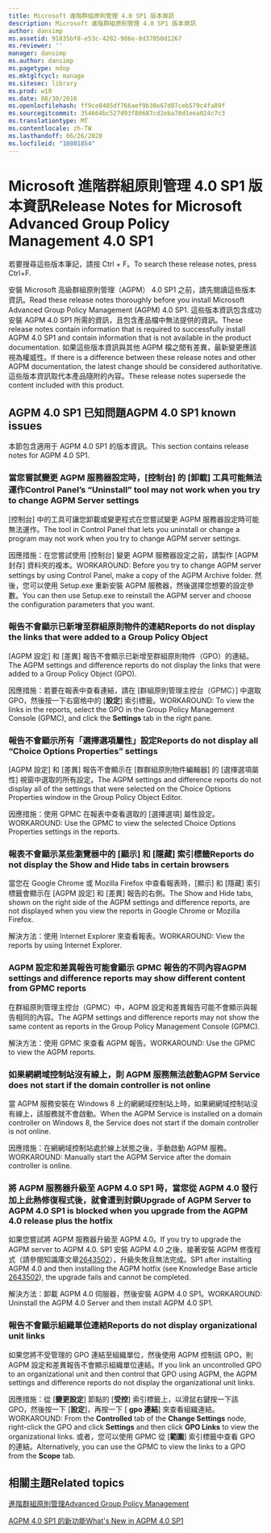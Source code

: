 ```yaml
---
title: Microsoft 進階群組原則管理 4.0 SP1 版本資訊
description: Microsoft 進階群組原則管理 4.0 SP1 版本資訊
author: dansimp
ms.assetid: 91835bf8-e53c-4202-986e-8d37050d1267
ms.reviewer: ''
manager: dansimp
ms.author: dansimp
ms.pagetype: mdop
ms.mktglfcycl: manage
ms.sitesec: library
ms.prod: w10
ms.date: 08/30/2016
ms.openlocfilehash: ff9ce0405df766aef9b30e67d07ceb579c4fa89f
ms.sourcegitcommit: 354664bc527d93f80687cd2eba70d1eea024c7c3
ms.translationtype: MT
ms.contentlocale: zh-TW
ms.lasthandoff: 06/26/2020
ms.locfileid: "10801854"
---
```

# <span data-ttu-id="6de9e-103">Microsoft 進階群組原則管理 4.0 SP1 版本資訊</span><span class="sxs-lookup"><span data-stu-id="6de9e-103">Release Notes for Microsoft Advanced Group Policy Management 4.0 SP1</span></span>


<span data-ttu-id="6de9e-104">若要搜尋這些版本筆記，請按 Ctrl + F。</span><span class="sxs-lookup"><span data-stu-id="6de9e-104">To search these release notes, press Ctrl+F.</span></span>

<span data-ttu-id="6de9e-105">安裝 Microsoft 高級群組原則管理（AGPM） 4.0 SP1 之前，請先閱讀這些版本資訊。</span><span class="sxs-lookup"><span data-stu-id="6de9e-105">Read these release notes thoroughly before you install Microsoft Advanced Group Policy Management (AGPM) 4.0 SP1.</span></span> <span data-ttu-id="6de9e-106">這些版本資訊包含成功安裝 AGPM 4.0 SP1 所需的資訊，且包含產品檔中無法提供的資訊。</span><span class="sxs-lookup"><span data-stu-id="6de9e-106">These release notes contain information that is required to successfully install AGPM 4.0 SP1 and contain information that is not available in the product documentation.</span></span> <span data-ttu-id="6de9e-107">如果這些版本資訊與其他 AGPM 檔之間有差異，最新變更應該視為權威性。</span><span class="sxs-lookup"><span data-stu-id="6de9e-107">If there is a difference between these release notes and other AGPM documentation, the latest change should be considered authoritative.</span></span> <span data-ttu-id="6de9e-108">這些版本資訊取代本產品隨附的內容。</span><span class="sxs-lookup"><span data-stu-id="6de9e-108">These release notes supersede the content included with this product.</span></span>

## <span data-ttu-id="6de9e-109">AGPM 4.0 SP1 已知問題</span><span class="sxs-lookup"><span data-stu-id="6de9e-109">AGPM 4.0 SP1 known issues</span></span>


<span data-ttu-id="6de9e-110">本節包含適用于 AGPM 4.0 SP1 的版本資訊。</span><span class="sxs-lookup"><span data-stu-id="6de9e-110">This section contains release notes for AGPM 4.0 SP1.</span></span>

### <a href="" id="control-panel-s--uninstall--tool-may-not-work-when-you-try-to-change-agpm-server-settings"></a><span data-ttu-id="6de9e-111">當您嘗試變更 AGPM 服務器設定時，[控制台] 的 [卸載] 工具可能無法運作</span><span class="sxs-lookup"><span data-stu-id="6de9e-111">Control Panel’s “Uninstall” tool may not work when you try to change AGPM Server settings</span></span>

<span data-ttu-id="6de9e-112">[控制台] 中的工具可讓您卸載或變更程式在您嘗試變更 AGPM 服務器設定時可能無法運作。</span><span class="sxs-lookup"><span data-stu-id="6de9e-112">The tool in Control Panel that lets you uninstall or change a program may not work when you try to change AGPM server settings.</span></span>

<span data-ttu-id="6de9e-113">因應措施：在您嘗試使用 [控制台] 變更 AGPM 服務器設定之前，請製作 [AGPM 封存] 資料夾的複本。</span><span class="sxs-lookup"><span data-stu-id="6de9e-113">WORKAROUND: Before you try to change AGPM server settings by using Control Panel, make a copy of the AGPM Archive folder.</span></span> <span data-ttu-id="6de9e-114">然後，您可以使用 Setup.exe 重新安裝 AGPM 服務器，然後選擇您想要的設定參數。</span><span class="sxs-lookup"><span data-stu-id="6de9e-114">You can then use Setup.exe to reinstall the AGPM server and choose the configuration parameters that you want.</span></span>

### <span data-ttu-id="6de9e-115">報告不會顯示已新增至群組原則物件的連結</span><span class="sxs-lookup"><span data-stu-id="6de9e-115">Reports do not display the links that were added to a Group Policy Object</span></span>

<span data-ttu-id="6de9e-116">[AGPM 設定] 和 [差異] 報告不會顯示已新增至群組原則物件（GPO）的連結。</span><span class="sxs-lookup"><span data-stu-id="6de9e-116">The AGPM settings and difference reports do not display the links that were added to a Group Policy Object (GPO).</span></span>

<span data-ttu-id="6de9e-117">因應措施：若要在報表中查看連結，請在 [群組原則管理主控台（GPMC）] 中選取 GPO，然後按一下右窗格中的 [**設定**] 索引標籤。</span><span class="sxs-lookup"><span data-stu-id="6de9e-117">WORKAROUND: To view the links in the reports, select the GPO in the Group Policy Management Console (GPMC), and click the **Settings** tab in the right pane.</span></span>

### <a href="" id="reports-do-not-display-all--choice-options-properties--settings"></a><span data-ttu-id="6de9e-118">報告不會顯示所有「選擇選項屬性」設定</span><span class="sxs-lookup"><span data-stu-id="6de9e-118">Reports do not display all “Choice Options Properties” settings</span></span>

<span data-ttu-id="6de9e-119">[AGPM 設定] 和 [差異] 報告不會顯示在 [群群組原則物件編輯器] 的 [選擇選項屬性] 視窗中選取的所有設定。</span><span class="sxs-lookup"><span data-stu-id="6de9e-119">The AGPM settings and difference reports do not display all of the settings that were selected on the Choice Options Properties window in the Group Policy Object Editor.</span></span>

<span data-ttu-id="6de9e-120">因應措施：使用 GPMC 在報表中查看選取的 [選擇選項] 屬性設定。</span><span class="sxs-lookup"><span data-stu-id="6de9e-120">WORKAROUND: Use the GPMC to view the selected Choice Options Properties settings in the reports.</span></span>

### <span data-ttu-id="6de9e-121">報表不會顯示某些瀏覽器中的 [顯示] 和 [隱藏] 索引標籤</span><span class="sxs-lookup"><span data-stu-id="6de9e-121">Reports do not display the Show and Hide tabs in certain browsers</span></span>

<span data-ttu-id="6de9e-122">當您在 Google Chrome 或 Mozilla Firefox 中查看報表時，[顯示] 和 [隱藏] 索引標籤會顯示在 [AGPM 設定] 和 [差異] 報告的右側。</span><span class="sxs-lookup"><span data-stu-id="6de9e-122">The Show and Hide tabs, shown on the right side of the AGPM settings and difference reports, are not displayed when you view the reports in Google Chrome or Mozilla Firefox.</span></span>

<span data-ttu-id="6de9e-123">解決方法：使用 Internet Explorer 來查看報表。</span><span class="sxs-lookup"><span data-stu-id="6de9e-123">WORKAROUND: View the reports by using Internet Explorer.</span></span>

### <span data-ttu-id="6de9e-124">AGPM 設定和差異報告可能會顯示 GPMC 報告的不同內容</span><span class="sxs-lookup"><span data-stu-id="6de9e-124">AGPM settings and difference reports may show different content from GPMC reports</span></span>

<span data-ttu-id="6de9e-125">在群組原則管理主控台（GPMC）中，AGPM 設定和差異報告可能不會顯示與報告相同的內容。</span><span class="sxs-lookup"><span data-stu-id="6de9e-125">The AGPM settings and difference reports may not show the same content as reports in the Group Policy Management Console (GPMC).</span></span>

<span data-ttu-id="6de9e-126">解決方法：使用 GPMC 來查看 AGPM 報告。</span><span class="sxs-lookup"><span data-stu-id="6de9e-126">WORKAROUND: Use the GPMC to view the AGPM reports.</span></span>

### <span data-ttu-id="6de9e-127">如果網網域控制站沒有線上，則 AGPM 服務無法啟動</span><span class="sxs-lookup"><span data-stu-id="6de9e-127">AGPM Service does not start if the domain controller is not online</span></span>

<span data-ttu-id="6de9e-128">當 AGPM 服務安裝在 Windows 8 上的網網域控制站上時，如果網網域控制站沒有線上，該服務就不會啟動。</span><span class="sxs-lookup"><span data-stu-id="6de9e-128">When the AGPM Service is installed on a domain controller on Windows 8, the Service does not start if the domain controller is not online.</span></span>

<span data-ttu-id="6de9e-129">因應措施：在網網域控制站處於線上狀態之後，手動啟動 AGPM 服務。</span><span class="sxs-lookup"><span data-stu-id="6de9e-129">WORKAROUND: Manually start the AGPM Service after the domain controller is online.</span></span>

### <span data-ttu-id="6de9e-130">將 AGPM 服務器升級至 AGPM 4.0 SP1 時，當您從 AGPM 4.0 發行加上此熱修復程式後，就會遭到封鎖</span><span class="sxs-lookup"><span data-stu-id="6de9e-130">Upgrade of AGPM Server to AGPM 4.0 SP1 is blocked when you upgrade from the AGPM 4.0 release plus the hotfix</span></span>

<span data-ttu-id="6de9e-131">如果您嘗試將 AGPM 服務器升級至 AGPM 4.0。</span><span class="sxs-lookup"><span data-stu-id="6de9e-131">If you try to upgrade the AGPM server to AGPM 4.0.</span></span> <span data-ttu-id="6de9e-132">SP1 安裝 AGPM 4.0 之後，接著安裝 AGPM 修復程式（請參閱知識庫文章[2643502](https://go.microsoft.com/fwlink/?LinkId=254474)），升級失敗且無法完成。</span><span class="sxs-lookup"><span data-stu-id="6de9e-132">SP1 after installing AGPM 4.0 and then installing the AGPM hotfix (see Knowledge Base article [2643502](https://go.microsoft.com/fwlink/?LinkId=254474)), the upgrade fails and cannot be completed.</span></span>

<span data-ttu-id="6de9e-133">解決方法：卸載 AGPM 4.0 伺服器，然後安裝 AGPM 4.0 SP1。</span><span class="sxs-lookup"><span data-stu-id="6de9e-133">WORKAROUND: Uninstall the AGPM 4.0 Server and then install AGPM 4.0 SP1.</span></span>

### <span data-ttu-id="6de9e-134">報告不會顯示組織單位連結</span><span class="sxs-lookup"><span data-stu-id="6de9e-134">Reports do not display organizational unit links</span></span>

<span data-ttu-id="6de9e-135">如果您將不受管理的 GPO 連結至組織單位，然後使用 AGPM 控制該 GPO，則 AGPM 設定和差異報告不會顯示組織單位連結。</span><span class="sxs-lookup"><span data-stu-id="6de9e-135">If you link an uncontrolled GPO to an organizational unit and then control that GPO using AGPM, the AGPM settings and difference reports do not display the organizational unit links.</span></span>

<span data-ttu-id="6de9e-136">因應措施：從 [**變更設定**] 節點的 [**受控**] 索引標籤上，以滑鼠右鍵按一下該 GPO，然後按一下 [**設定**]，再按一下 [ **gpo 連結**] 來查看組織連結。</span><span class="sxs-lookup"><span data-stu-id="6de9e-136">WORKAROUND: From the **Controlled** tab of the **Change Settings** node, right-click the GPO and click **Settings** and then click **GPO Links** to view the organizational links.</span></span> <span data-ttu-id="6de9e-137">或者，您可以使用 GPMC 從 [**範圍**] 索引標籤中查看 GPO 的連結。</span><span class="sxs-lookup"><span data-stu-id="6de9e-137">Alternatively, you can use the GPMC to view the links to a GPO from the **Scope** tab.</span></span>

## <span data-ttu-id="6de9e-138">相關主題</span><span class="sxs-lookup"><span data-stu-id="6de9e-138">Related topics</span></span>


[<span data-ttu-id="6de9e-139">進階群組原則管理</span><span class="sxs-lookup"><span data-stu-id="6de9e-139">Advanced Group Policy Management</span></span>](index.md)

[<span data-ttu-id="6de9e-140">AGPM 4.0 SP1 的新功能</span><span class="sxs-lookup"><span data-stu-id="6de9e-140">What's New in AGPM 4.0 SP1</span></span>](whats-new-in-agpm-40-sp1.md)

 

 





